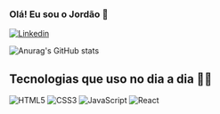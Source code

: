 ### Olá! Eu sou o Jordão 🤡


[![Linkedin](https://img.shields.io/badge/LinkedIn-0077B5?style=for-the-badge&logo=linkedin&logoColor=white
)](https://www.linkedin.com/in/jo%C3%A3o-victor-jord%C3%A3o-754965151/)

![Anurag's GitHub stats](https://github-readme-stats.vercel.app/api?username=JoaoJorda&show_icons=true&theme=cobalt)

## Tecnologias que uso no dia a dia 🤙🏾
![HTML5](https://img.shields.io/badge/HTML5-E34F26?style=for-the-badge&logo=html5&logoColor=white)
![CSS3](https://img.shields.io/badge/CSS3-1572B6?style=for-the-badge&logo=css3&logoColor=white
)
![JavaScript](https://img.shields.io/badge/JavaScript-F7DF1E?style=for-the-badge&logo=javascript&logoColor=black
)
![React](https://img.shields.io/badge/React-20232A?style=for-the-badge&logo=react&logoColor=61DAFB
)
